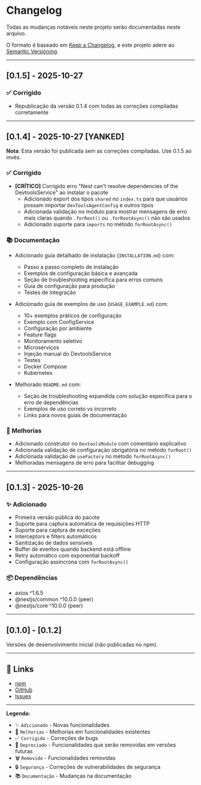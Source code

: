 # Changelog

Todas as mudanças notáveis neste projeto serão documentadas neste arquivo.

O formato é baseado em [Keep a Changelog](https://keepachangelog.com/pt-BR/1.0.0/),
e este projeto adere ao [Semantic Versioning](https://semver.org/lang/pt-BR/).

---

## [0.1.5] - 2025-10-27

### ✅ Corrigido

- Republicação da versão 0.1.4 com todas as correções compiladas corretamente

---

## [0.1.4] - 2025-10-27 [YANKED]

**Nota**: Esta versão foi publicada sem as correções compiladas. Use 0.1.5 ao invés.

### ✅ Corrigido

- **[CRÍTICO]** Corrigido erro "Nest can't resolve dependencies of the DevtoolsService" ao instalar o pacote
  - Adicionado export dos tipos `shared` no `index.ts` para que usuários possam importar `DevToolsAgentConfig` e outros tipos
  - Adicionada validação no módulo para mostrar mensagens de erro mais claras quando `.forRoot()` ou `.forRootAsync()` não são usados
  - Adicionado suporte para `imports` no método `forRootAsync()`

### 📚 Documentação

- Adicionado guia detalhado de instalação (`INSTALLATION.md`) com:
  - Passo a passo completo de instalação
  - Exemplos de configuração básica e avançada
  - Seção de troubleshooting específica para erros comuns
  - Guia de configuração para produção
  - Testes de integração

- Adicionado guia de exemplos de uso (`USAGE_EXAMPLE.md`) com:
  - 10+ exemplos práticos de configuração
  - Exemplo com ConfigService
  - Configuração por ambiente
  - Feature flags
  - Monitoramento seletivo
  - Microserviços
  - Injeção manual do DevtoolsService
  - Testes
  - Docker Compose
  - Kubernetes

- Melhorado `README.md` com:
  - Seção de troubleshooting expandida com solução específica para o erro de dependências
  - Exemplos de uso correto vs incorreto
  - Links para novos guias de documentação

### 🔧 Melhorias

- Adicionado construtor no `DevtoolsModule` com comentário explicativo
- Adicionada validação de configuração obrigatória no método `forRoot()`
- Adicionada validação de `useFactory` no método `forRootAsync()`
- Melhoradas mensagens de erro para facilitar debugging

---

## [0.1.3] - 2025-10-26

### ✨ Adicionado

- Primeira versão pública do pacote
- Suporte para captura automática de requisições HTTP
- Suporte para captura de exceções
- Interceptors e filters automáticos
- Sanitização de dados sensíveis
- Buffer de eventos quando backend está offline
- Retry automático com exponential backoff
- Configuração assíncrona com `forRootAsync()`

### 📦 Dependências

- axios ^1.6.5
- @nestjs/common ^10.0.0 (peer)
- @nestjs/core ^10.0.0 (peer)

---

## [0.1.0] - [0.1.2]

Versões de desenvolvimento inicial (não publicadas no npm).

---

## 🔗 Links

- [npm](https://www.npmjs.com/package/nest-devtools-agent)
- [GitHub](https://github.com/lucasbrito-wdt/nest-devtools-agent)
- [Issues](https://github.com/lucasbrito-wdt/nest-devtools-agent/issues)

---

**Legenda:**

- ✨ `Adicionado` - Novas funcionalidades
- 🔧 `Melhorias` - Melhorias em funcionalidades existentes
- ✅ `Corrigido` - Correções de bugs
- 🚨 `Depreciado` - Funcionalidades que serão removidas em versões futuras
- 🗑️ `Removido` - Funcionalidades removidas
- 🔒 `Segurança` - Correções de vulnerabilidades de segurança
- 📚 `Documentação` - Mudanças na documentação
